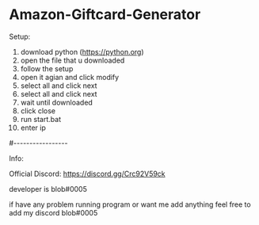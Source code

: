 # Amazon-Giftcard-Generator

Setup:

1. download python (https://python.org)
2. open the file that u downloaded
3. follow the setup
4. open it agian and click modify
5. select all and click next
6. select all and click next
7. wait until downloaded
8. click close
9. run start.bat
10. enter ip

#-----------------

Info:

Official Discord: https://discord.gg/Crc92V59ck

developer is blob#0005

if have any problem running program or want me add anything feel free to add my discord blob#0005
